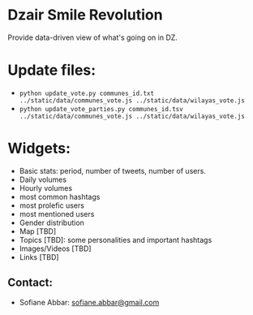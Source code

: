 # Dzair Smile Revolution
Provide data-driven view of what's going on in DZ.


# Update files:

* `python update_vote.py communes_id.txt ../static/data/communes_vote.js ../static/data/wilayas_vote.js`
* `python update_vote_parties.py communes_id.tsv ../static/data/communes_vote.js ../static/data/wilayas_vote.js`


# Widgets:
* Basic stats: period, number of tweets, number of users.
* Daily volumes
* Hourly volumes
* most common hashtags
* most prolefic users
* most mentioned users
* Gender distribution
* Map [TBD]
* Topics [TBD]: some personalities and important hashtags
* Images/Videos [TBD]
* Links [TBD]

## Contact: 
* Sofiane Abbar: sofiane.abbar@gmail.com

